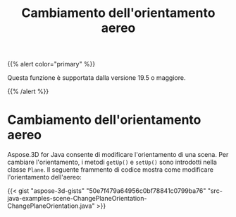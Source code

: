 ﻿---
title: Cambiamento dell'orientamento aereo
type: docs
weight: 70
url: /it/java/changing-plane-orientation/
description: Aspose.3D for Java consente di modificare l'orientamento di una scena. Per cambiare l'orientamento, i metodi getUp() e setUp() vengono introdotti in Plane Class.
---
{{% alert color="primary" %}} 

Questa funzione è supportata dalla versione 19.5 o maggiore.

{{% /alert %}} 
# **Cambiamento dell'orientamento aereo**
Aspose.3D for Java consente di modificare l'orientamento di una scena. Per cambiare l'orientamento, i metodi `getUp()` e `setUp()` sono introdotti nella classe `Plane`. Il seguente frammento di codice mostra come modificare l'orientamento dell'aereo:

{{< gist "aspose-3d-gists" "50e7f479a64956c0bf78841c0799ba76" "src-java-examples-scene-ChangePlaneOrientation-ChangePlaneOrientation.java" >}}
